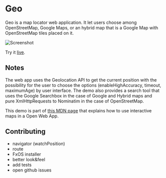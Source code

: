 # Geo

Geo is a map locator web application. It let users choose among OpenStreetMap, Google Maps, or an hybrid map that is a Google Map with OpenStreetMap tiles placed on it. 

![Screenshot](https://mdn.mozillademos.org/files/7175/osm-search.png)

Try it [live](http://goo.gl/FVhr5L).

## Notes

The web app uses the Geolocation API to get the current position with the possibility for the user to choose the options (enableHighAccuracy, timeout, maximumAge) by user interface. The demo also provides a search tool that uses the Google Searchbox in the case of Google and Hybrid maps and pure XmlHttpRequests to Nominatim in the case of OpenStreetMap.

This demo is part of [this MDN page](https://developer.mozilla.org/en-US/Apps/Developing/gather_and_modify_data/Plotting_yourself_on_the_map) that explains how to use interactive maps in a Open Web App.

## Contributing

- navigator (watchPosition)
- route
- FxOS installer
- better look&feel
- add tests
- open github issues
